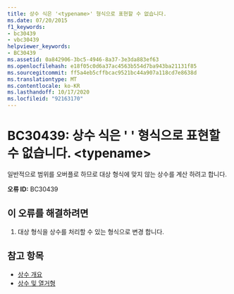 ```yaml
---
title: 상수 식은 '<typename>' 형식으로 표현할 수 없습니다.
ms.date: 07/20/2015
f1_keywords:
- bc30439
- vbc30439
helpviewer_keywords:
- BC30439
ms.assetid: 0a842906-3bc5-4946-8a37-3e3da883ef63
ms.openlocfilehash: e18f05c0d6a37ac4563b554d7ba943ba21131f85
ms.sourcegitcommit: ff5a4eb5cffbcac9521bc44a907a118cd7e8638d
ms.translationtype: MT
ms.contentlocale: ko-KR
ms.lasthandoff: 10/17/2020
ms.locfileid: "92163170"
---
```

# <a name="bc30439-constant-expression-not-representable-in-type-typename"></a>BC30439: 상수 식은 ' ' 형식으로 표현할 수 없습니다. \<typename>

일반적으로 범위를 오버플로 하므로 대상 형식에 맞지 않는 상수를 계산 하려고 합니다.

 **오류 ID:** BC30439

## <a name="to-correct-this-error"></a>이 오류를 해결하려면

1. 대상 형식을 상수를 처리할 수 있는 형식으로 변경 합니다.

## <a name="see-also"></a>참고 항목

- [상수 개요](../../programming-guide/language-features/constants-enums/constants-overview.md)
- [상수 및 열거형](../constants-and-enumerations.md)
